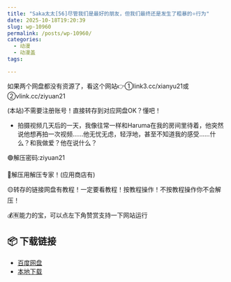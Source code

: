 ```yaml
---
title: "Saka太太[56]尽管我们是最好的朋友，但我们最终还是发生了粗暴的⭐行为"
date: 2025-10-18T19:20:39
slug: wp-10960
permalink: /posts/wp-10960/
categories:
  - 动漫
  - 动漫盖
tags:

---
```


如果两个网盘都没有资源了，看这个网站👉①link3.cc/xianyu21或②vlink.cc/ziyuan21

(本站)不需要注册账号！直接转存到对应网盘OK？懂吧！

*   拍摄视频几天后的一天，我像往常一样和Haruma在我的房间里待着，他突然说他想再拍一次视频……他无忧无虑，轻浮地，甚至不知道我的感受……什么？和我做爱？他在说什么？

🟢解压密码:ziyuan21

🔵解压用解压专家！(应用商店有)

🟡转存的链接网盘有教程！一定要看教程！按教程操作！不按教程操作你不会解压！

💰🈶能力的宝，可以点左下角赞赏支持一下网站运行

## 📦 下载链接
- [百度网盘](https://blziyuan21.com/pay-download/10960?key=37929ec80f&down_id=0)
- [本地下载](https://blziyuan21.com/pay-download/10960?key=37929ec80f&down_id=1)

